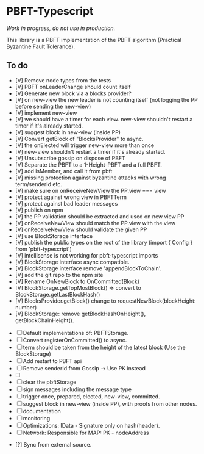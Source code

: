 # PBFT-Typescript

*Work in progress, do not use in production.*

This library is a PBFT implementation of the PBFT algorithm (Practical Byzantine Fault Tolerance).

## To do

- [V] Remove node types from the tests
- [V] PBFT onLeaderChange should count itself
- [V] Generate new block via a blocks provider?
- [V] on new-view the new leader is not counting itself (not logging the PP before sending the new-view)
- [V] implement new-view
- [V] we should have a timer for each view. new-view shouldn't restart a timer if it's already started.
- [V] suggest block in new-view (inside PP)
- [V] Convert getBlock of "BlocksProvider" to async.
- [V] the onElected will trigger new-view more than once
- [V] new-view shouldn't restart a timer if it's already started.
- [V] Unsubscribe gossip on dispose of PBFT
- [V] Separate the PBFT to a 1-Height-PBFT and a full PBFT.
- [V] add isMember, and call it from pbft
- [V] missing protection against byzantine attacks with wrong term/senderId etc.
- [V] make sure on onReceiveNewView the PP.view === view
- [V] protect against wrong view in PBFTTerm
- [V] protect against bad leader messages
- [V] publish on npm
- [V] the PP validation should be extracted and used on new view PP
- [V] onReceiveNewView should match the PP.view with the view
- [V] onReceiveNewView should validate the given PP
- [V] use BlockStorage interface
- [V] publish the public types on the root of the library (import { Config } from 'pbft-typescript')
- [V] intellisense is not working for pbft-typescript imports
- [V] BlockStorage interface async compatible.
- [V] BlockStorage interface remove 'appendBlockToChain'.
- [V] add the git repo to the npm site
- [V] Rename OnNewBlock to OnCommitted(Block)
- [V] BlcokStorage.getTopMostBlock() => convert to BlcokStorage.getLastBlockHash()
- [V] BlocksProvider.getBlock() change to requestNewBlock(blockHeight: number)
- [V] BlockStorage: remove getBlockHashOnHeight(), getBlockChainHeight().
- [ ] Default implementations of: PBFTStorage.
- [ ] Convert registerOnCommitted() to async.
- [ ] term should be taken from the height of the latest block (Use the BlockStorage)
- [ ] Add restart to PBFT api
- [ ] Remove senderId from Gossip -> Use PK instead
- [ ]
- [ ] clear the pbftStorage
- [ ] sign messages including the message type
- [ ] trigger once, prepared, elected, new-view, committed.
- [ ] suggest block in new-view (inside PP), with proofs from other nodes.
- [ ] documentation
- [ ] monitoring
- [ ] Optimizations: IData - Signature only on hash(header).
- [ ] Network: Responsible for MAP: PK - nodeAddress
- [?] Sync from external source.

